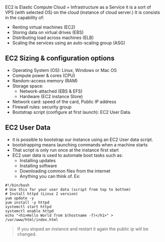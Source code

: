 EC2 is Elastic Compute Cloud = Infrastructure as a Service
it is a sort of VPS (with selected OS) on the cloud (instance of cloud server.)
It is consists in the capability of:
- Renting virtual machines (EC2)
- Storing data on virtual drives (EBS)
- Distributing load across machines (ELB)
- Scaling the services using an auto-scaling group (ASG)


## EC2 Sizing & configuration options
- Operating System (OS): Linux, Windows or Mac OS
- Compute power & cores (CPU)
- Random-access memory (RAM)
- Storage space:
	- Network-attached (EBS & EFS)
	- Hardware (EC2 instance Store)
- Network card: speed of the card, Public IP address
- FIrewall rules: security group
- Bootstrap script (configure at first launch): EC2 User Data.

## EC2 User Data
- it is possible to bootstrap our instance using an EC2 User data script.
- bootstrapping means launching commands when a machine starts
- That script is only run once at the instance first start
- EC2 user data is used to automate boot tasks such as:
	- Installing updates
	- Installing software
	- Downloading common files from the internet
	- Anything you can think of.
Ex:
```shell
#!/bin/bash
# Use this for your user data (script from top to bottom)
# Install httpd (Linux 2 version)
yum update -y
yum install -y httpd
systemctl start httpd
systemctl enable httpd
echo "<h1>Hello World from $(hostname -f)</h1>" > /var/www/html/index.html
```

> If you stoped an instance and restart it again the public ip will be changed.